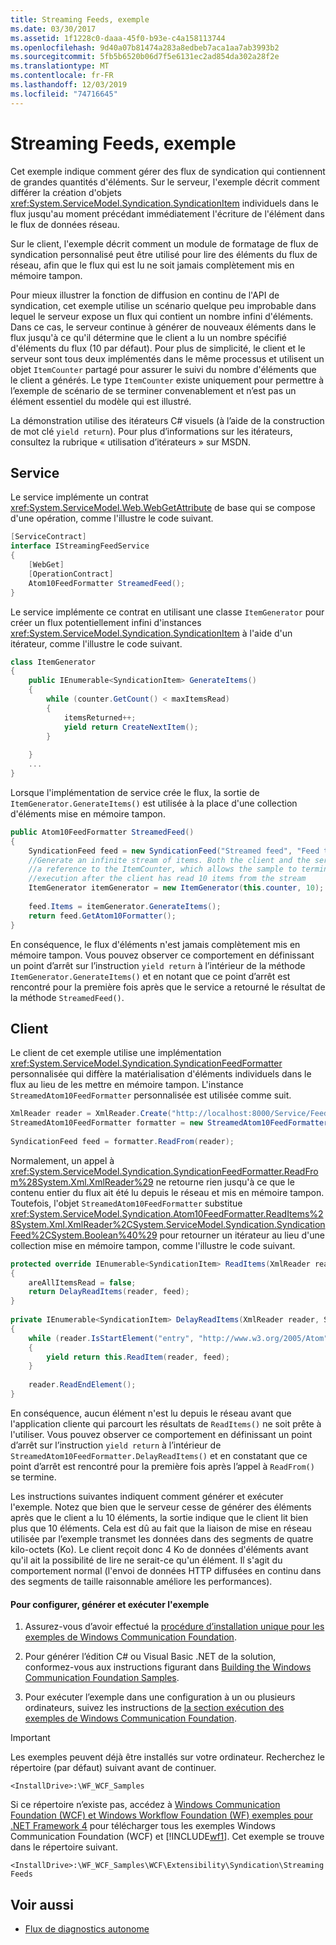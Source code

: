 ```yaml
---
title: Streaming Feeds, exemple
ms.date: 03/30/2017
ms.assetid: 1f1228c0-daaa-45f0-b93e-c4a158113744
ms.openlocfilehash: 9d40a07b81474a283a8edbeb7aca1aa7ab3993b2
ms.sourcegitcommit: 5fb5b6520b06d7f5e6131ec2ad854da302a28f2e
ms.translationtype: MT
ms.contentlocale: fr-FR
ms.lasthandoff: 12/03/2019
ms.locfileid: "74716645"
---
```

# <a name="streaming-feeds-sample"></a>Streaming Feeds, exemple
Cet exemple indique comment gérer des flux de syndication qui contiennent de grandes quantités d'éléments. Sur le serveur, l'exemple décrit comment différer la création d'objets <xref:System.ServiceModel.Syndication.SyndicationItem> individuels dans le flux jusqu'au moment précédant immédiatement l'écriture de l'élément dans le flux de données réseau.  
  
 Sur le client, l'exemple décrit comment un module de formatage de flux de syndication personnalisé peut être utilisé pour lire des éléments du flux de réseau, afin que le flux qui est lu ne soit jamais complètement mis en mémoire tampon.  
  
 Pour mieux illustrer la fonction de diffusion en continu de l'API de syndication, cet exemple utilise un scénario quelque peu improbable dans lequel le serveur expose un flux qui contient un nombre infini d'éléments. Dans ce cas, le serveur continue à générer de nouveaux éléments dans le flux jusqu'à ce qu'il détermine que le client a lu un nombre spécifié d'éléments du flux (10 par défaut). Pour plus de simplicité, le client et le serveur sont tous deux implémentés dans le même processus et utilisent un objet `ItemCounter` partagé pour assurer le suivi du nombre d'éléments que le client a générés. Le type `ItemCounter` existe uniquement pour permettre à l’exemple de scénario de se terminer convenablement et n’est pas un élément essentiel du modèle qui est illustré.  
  
 La démonstration utilise des itérateurs C# visuels (à l’aide de la construction de mot clé `yield return`). Pour plus d’informations sur les itérateurs, consultez la rubrique « utilisation d’itérateurs » sur MSDN.  
  
## <a name="service"></a>Service  
 Le service implémente un contrat <xref:System.ServiceModel.Web.WebGetAttribute> de base qui se compose d'une opération, comme l'illustre le code suivant.  
  
```csharp  
[ServiceContract]  
interface IStreamingFeedService  
{  
    [WebGet]  
    [OperationContract]  
    Atom10FeedFormatter StreamedFeed();  
}  
```  
  
 Le service implémente ce contrat en utilisant une classe `ItemGenerator` pour créer un flux potentiellement infini d'instances <xref:System.ServiceModel.Syndication.SyndicationItem> à l'aide d'un itérateur, comme l'illustre le code suivant.  
  
```csharp
class ItemGenerator  
{  
    public IEnumerable<SyndicationItem> GenerateItems()  
    {  
        while (counter.GetCount() < maxItemsRead)  
        {  
            itemsReturned++;  
            yield return CreateNextItem();  
        }  
  
    }  
    ...  
}  
```  
  
 Lorsque l'implémentation de service crée le flux, la sortie de `ItemGenerator.GenerateItems()` est utilisée à la place d'une collection d'éléments mise en mémoire tampon.  
  
```csharp
public Atom10FeedFormatter StreamedFeed()  
{  
    SyndicationFeed feed = new SyndicationFeed("Streamed feed", "Feed to test streaming", null);  
    //Generate an infinite stream of items. Both the client and the service share  
    //a reference to the ItemCounter, which allows the sample to terminate  
    //execution after the client has read 10 items from the stream  
    ItemGenerator itemGenerator = new ItemGenerator(this.counter, 10);  
  
    feed.Items = itemGenerator.GenerateItems();  
    return feed.GetAtom10Formatter();  
}  
```  
  
 En conséquence, le flux d'éléments n'est jamais complètement mis en mémoire tampon. Vous pouvez observer ce comportement en définissant un point d’arrêt sur l’instruction `yield return` à l’intérieur de la méthode `ItemGenerator.GenerateItems()` et en notant que ce point d’arrêt est rencontré pour la première fois après que le service a retourné le résultat de la méthode `StreamedFeed()`.  
  
## <a name="client"></a>Client  
 Le client de cet exemple utilise une implémentation <xref:System.ServiceModel.Syndication.SyndicationFeedFormatter> personnalisée qui diffère la matérialisation d'éléments individuels dans le flux au lieu de les mettre en mémoire tampon. L'instance `StreamedAtom10FeedFormatter` personnalisée est utilisée comme suit.  
  
```csharp  
XmlReader reader = XmlReader.Create("http://localhost:8000/Service/Feeds/StreamedFeed");  
StreamedAtom10FeedFormatter formatter = new StreamedAtom10FeedFormatter(counter);  
  
SyndicationFeed feed = formatter.ReadFrom(reader);  
```  
  
 Normalement, un appel à <xref:System.ServiceModel.Syndication.SyndicationFeedFormatter.ReadFrom%28System.Xml.XmlReader%29> ne retourne rien jusqu'à ce que le contenu entier du flux ait été lu depuis le réseau et mis en mémoire tampon. Toutefois, l'objet `StreamedAtom10FeedFormatter` substitue <xref:System.ServiceModel.Syndication.Atom10FeedFormatter.ReadItems%28System.Xml.XmlReader%2CSystem.ServiceModel.Syndication.SyndicationFeed%2CSystem.Boolean%40%29> pour retourner un itérateur au lieu d'une collection mise en mémoire tampon, comme l'illustre le code suivant.  
  
```csharp  
protected override IEnumerable<SyndicationItem> ReadItems(XmlReader reader, SyndicationFeed feed, out bool areAllItemsRead)  
{  
    areAllItemsRead = false;  
    return DelayReadItems(reader, feed);  
}  
  
private IEnumerable<SyndicationItem> DelayReadItems(XmlReader reader, SyndicationFeed feed)  
{  
    while (reader.IsStartElement("entry", "http://www.w3.org/2005/Atom"))  
    {  
        yield return this.ReadItem(reader, feed);  
    }  
  
    reader.ReadEndElement();  
}  
```  
  
 En conséquence, aucun élément n'est lu depuis le réseau avant que l'application cliente qui parcourt les résultats de `ReadItems()` ne soit prête à l'utiliser. Vous pouvez observer ce comportement en définissant un point d’arrêt sur l’instruction `yield return` à l’intérieur de `StreamedAtom10FeedFormatter.DelayReadItems()` et en constatant que ce point d’arrêt est rencontré pour la première fois après l’appel à `ReadFrom()` se termine.  
  
 Les instructions suivantes indiquent comment générer et exécuter l'exemple. Notez que bien que le serveur cesse de générer des éléments après que le client a lu 10 éléments, la sortie indique que le client lit bien plus que 10 éléments. Cela est dû au fait que la liaison de mise en réseau utilisée par l’exemple transmet les données dans des segments de quatre kilo-octets (Ko). Le client reçoit donc 4 Ko de données d'éléments avant qu'il ait la possibilité de lire ne serait-ce qu'un élément. Il s'agit du comportement normal (l'envoi de données HTTP diffusées en continu dans des segments de taille raisonnable améliore les performances).  
  
#### <a name="to-set-up-build-and-run-the-sample"></a>Pour configurer, générer et exécuter l'exemple  
  
1. Assurez-vous d’avoir effectué la [procédure d’installation unique pour les exemples de Windows Communication Foundation](../../../../docs/framework/wcf/samples/one-time-setup-procedure-for-the-wcf-samples.md).  
  
2. Pour générer l’édition C# ou Visual Basic .NET de la solution, conformez-vous aux instructions figurant dans [Building the Windows Communication Foundation Samples](../../../../docs/framework/wcf/samples/building-the-samples.md).  
  
3. Pour exécuter l’exemple dans une configuration à un ou plusieurs ordinateurs, suivez les instructions de [la section exécution des exemples de Windows Communication Foundation](../../../../docs/framework/wcf/samples/running-the-samples.md).  
  
> [!IMPORTANT]
> Les exemples peuvent déjà être installés sur votre ordinateur. Recherchez le répertoire (par défaut) suivant avant de continuer.  
>   
> `<InstallDrive>:\WF_WCF_Samples`  
>   
> Si ce répertoire n’existe pas, accédez à [Windows Communication Foundation (WCF) et Windows Workflow Foundation (WF) exemples pour .NET Framework 4](https://www.microsoft.com/download/details.aspx?id=21459) pour télécharger tous les exemples Windows Communication Foundation (WCF) et [!INCLUDE[wf1](../../../../includes/wf1-md.md)]. Cet exemple se trouve dans le répertoire suivant.  
>   
> `<InstallDrive>:\WF_WCF_Samples\WCF\Extensibility\Syndication\StreamingFeeds`  
  
## <a name="see-also"></a>Voir aussi

- [Flux de diagnostics autonome](../../../../docs/framework/wcf/samples/stand-alone-diagnostics-feed-sample.md)
